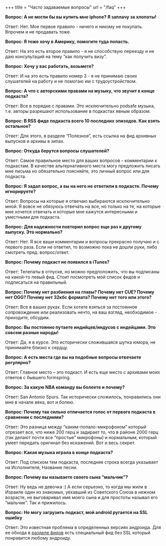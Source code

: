 +++
title = "Часто задаваемые вопросы"
url = "/faq"
+++

**Вопрос: А не могли бы вы купить мне iphone? Я заплачу за хлопоты!**

Ответ: Нет. Мое первое правило - ничего и никому не покупать. Впрочем и не продавать тоже.

**Вопрос: Я тоже хочу в Америку, помогите туда попасть.**

Ответ: На это есть второе правило - я не способствую переезду и не даю консультаций на тему “как получить визу”.

**Вопрос: Хочу у вас работать, возьмете?**

Ответ: И на это есть правило номер 3 - я не принимаю своих слушателей на работу и не помогаю им с трудоустройством.

**Вопрос: А что с авторскими правами на музыку, что звучит в конце подкаста?**

Ответ: Все в порядке с правами. Это исключительно podsafe музыка, т.е. авторы разрешают использование в подкастах явным образом.

**Вопрос: В RSS фиде подкаста всего 10 последних эпизодов. Как взять остальное?**

Ответ: Для этого, в разделе “Полезное”, есть ссылка на фид архивных выпусков и архивы в зипах.

**Вопрос: Откуда берутся вопросы слушателей?**

Ответ: Самое правильное место для ваших вопросов - комментарии к подкастам. В качестве альтернативного места могу предложить писать мне письма но обязательно поясняйте, это личный вопрос или для подкаста.

**Вопрос: Я задал вопрос, а вы на него не ответили в подкасте. Почему игнорируете?**

Ответ: Вопросы на которые я отвечаю выбираются исключительно мной. Я вовсе не обязуюсь отвечать на все, но только на те, на которые мне хочется отвечать и которые мне кажутся интересными и уместными для подкаста.

**Вопрос: Для надежности повторил вопрос еще раз к другому выпуску. Это нормально?**

Ответ: Нет. Я все ваши комментарии и вопросы прекрасно получаю и с первого раза. Если не ответил, то возможно пока не дошли руки, либо смотреть пред. вопрос/ответ.

**Вопрос: Почему подкаст не появился в iTunes?**

Ответ: Телепаты в отпуске, но можно предположить, что вы подписаны на какой-то левый фид. Стоит посмотреть мой список фидов и подписаться на правильный.

**Вопрос: Почему нет разбиения на главы? Почему нет CUE? Почему нет OGG? Почему нет 32кбс формата? Почему нет того или этого?**

Ответ: Все в ваших руках. Если хотите взяться за постоянное сопровождение или реализовать нечто, на ваш взгляд, необходимое - приходите, обсудим.

**Вопрос: Вы постоянно путаете индийцев/индусов с индейцами. Это совсем разные народы!**

Ответ: Да, я в курсе. Это исторически сложившаяся шутка юмора, не принимайте близко к сердцу.

**Вопрос: А есть места где вы на подобные вопросы отвечаете регулярно?**

Ответ: Главное место – это подкаст. И есть еще место с архивами моих ответов с бывшего formspring.

**Вопрос: За какую NBA команду вы болеете и почему?**

Ответ: San Antonio Spurs. Так исторически сложилось, понравились они мне в начале века, вот и болею.

**Вопрос: Почему так сильно отличается голос от первого подкаста в сравнении с последними?**

Ответ: Это разница между “каким-попало-микрофоном” который отрезает все, что ниже 200 герц и задирает то, что в районе 2000 герц (так делают почти все “простые” микрофоны) и нормальным, который умеет передать оригинал без искажений. Вот и весь секрет.

**Вопрос: Какая музыка играла в конце подкаста?**

Ответ: Под списком тем подкaста, последняя строка всегда указывает на Исполнителя, Название песни.

**Вопрос: Почему вы называете своего сына “мальчик”?**

Ответ: Ну ведь не девочка :) А если серьезно, то когда мы жили в Израиле один из знакомых, уехавший из Советского Союза в нежном возрасте, не выговаривал имя моего сына и для простоты называл его “мальчик”. Так и прижилось.

**Вопрос: Не могу загрузить подкаст, мой android ругается на SSL ошибку**

Ответ: Это известная проблема в определенных версиях андроида. Для ее обхода в [разделе фидов](/feeds) есть специальный фид без SSL который понравится любому андроиду.
